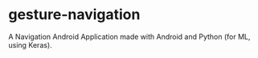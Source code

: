 # gesture-navigation
A Navigation Android Application made with Android and Python (for ML, using Keras).
